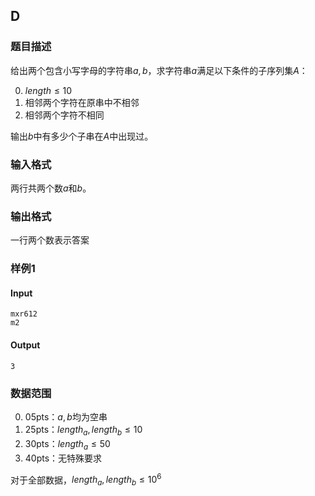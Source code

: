## D

### 题目描述

给出两个包含小写字母的字符串$a,b$，求字符串$a$满足以下条件的子序列集$A$：

0. $length \leq 10$
1. 相邻两个字符在原串中不相邻
2. 相邻两个字符不相同

输出$b$中有多少个子串在$A$中出现过。

### 输入格式

两行共两个数$a$和$b$。

### 输出格式

一行两个数表示答案

### 样例1

#### Input

```
mxr612
m2
```

#### Output

```
3
```

### 数据范围

0. 05pts：$a,b$均为空串
1. 25pts：$length_a,length_b \leq 10$
2. 30pts：$length_a\leq 50$
3. 40pts：无特殊要求

对于全部数据，$length_a,length_b \leq 10^6$
